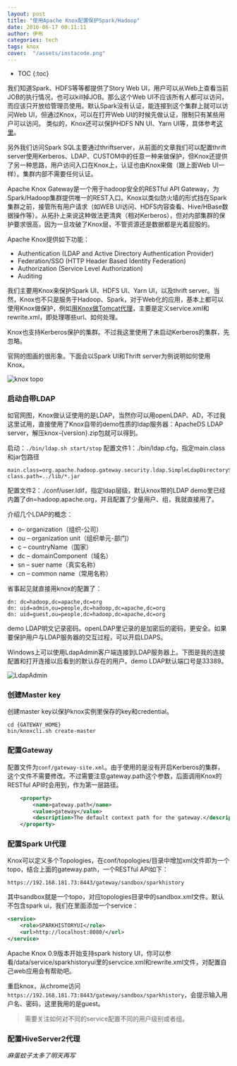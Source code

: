 ```yaml
---
layout: post
title: "使用Apache Knox配置保护Spark/Hadoop"
date: 2016-06-17 00:11:11
author: 伊布
categories: tech
tags: knox
cover:  "/assets/instacode.png"
---
```



* TOC
{:toc}

我们知道Spark、HDFS等等都提供了Story Web UI，用户可以从Web上查看当前JOB的执行情况，也可以kill掉JOB。那么这个Web UI不应该所有人都可以访问，而应该只开放给管理员使用。默认Spark没有认证，能连接到这个集群上就可以访问Web UI，但通过Knox，可以在打开Web UI的时候先做认证，限制只有某些用户可以访问。
类似的，Knox还可以保护HDFS NN UI、Yarn UI等，具体参考[这里](https://knox.apache.org/books/knox-0-9-0/user-guide.html#UI+Service+Details)。


另外我们访问Spark SQL主要通过thriftserver，从前面的文章我们可以配置thrift server使用Kerberos、LDAP、CUSTOM中的任意一种来做保护，但Knox还提供了另一种思路，用户访问入口在Knox上，认证也由Knox来做（跟上面Web UI一样）。集群内部不需要任何认证。

Apache Knox Gateway是一个用于hadoop安全的RESTful API Gateway，为Spark/Hadoop集群提供唯一的REST入口。Knox以类似防火墙的形式挡在Spark集群之前，接管所有用户请求（如WEB UI访问、HDFS内容查看、Hive/HBase数据操作等）。从拓扑上来说这种做法更清爽（相对Kerberos），但对内部集群的保护要求很高，因为一旦攻破了Knox层，不管资源还是数据都是光着屁股的。


Apache Knox提供如下功能：

- Authentication (LDAP and Active Directory Authentication Provider)
- Federation/SSO (HTTP Header Based Identity Federation)
- Authorization (Service Level Authorization)
- Auditing

我们主要用Knox来保护Spark UI、HDFS UI、Yarn UI，以及thrift server。当然，Knox也不只是服务于Hadoop、Spark，对于Web化的应用，基本上都可以使用Knox做保护，例如[用Knox做Tomcat代理](http://blog.csdn.net/tonyhuang_google_com/article/details/50038165)，主要是定义service.xml和rewrite.xml，即处理哪些url、如何处理。

Knox也支持Kerberos保护的集群。不过我这里使用了未启动Kerberos的集群，先忽略。

官网的图画的很形象。下面会以Spark UI和Thrift server为例说明如何使用Knox。

![knox topo](http://knox.apache.org/images/knox-overview.gif)



### 启动自带LDAP

如官网图，Knox做认证使用的是LDAP，当然你可以用openLDAP、AD，不过我这里试用，直接使用了Knox自带的demo性质的ldap服务器：ApacheDS LDAP server，解压knox-{version}.zip包就可以得到。


启动：`./bin/ldap.sh start/stop`
配置文件1：./bin/ldap.cfg，指定main.class和jar包路径

```
main.class=org.apache.hadoop.gateway.security.ldap.SimpleLdapDirectoryServer
class.path=../lib/*.jar
```

配置文件2：./conf/user.ldif，指定ldap层级，默认knox带的LDAP demo里已经内置了dn=hadoop.apache.org，并且配置了少量用户、组，我就直接用了。

介绍几个LDAP的概念：

- o– organization（组织-公司）
- ou – organization unit（组织单元-部门）
- c – countryName（国家）
- dc – domainComponent（域名）
- sn – suer name（真实名称）
- cn – common name（常用名称）

省事起见就直接用knox的配置了：

```
dn: dc=hadoop,dc=apache,dc=org
dn: uid=admin,ou=people,dc=hadoop,dc=apache,dc=org
dn: uid=guest,ou=people,dc=hadoop,dc=apache,dc=org
```

demo LDAP明文记录密码。openLDAP里记录的是加密后的密码，更安全。如果要保护用户与LDAP服务器的交互过程，可以开启LDAPS。

Windows上可以使用LdapAdmin客户端连接到LDAP服务器上。下图是我的连接配置和打开连接以后看到的默认存在的用户。demo LDAP默认端口号是33389。

![LdapAdmin](http://7xir15.com1.z0.glb.clouddn.com/ldapadmin.PNG)


### 创建Master key

创建master key以保护knox实例里保存的key和credential。

```
cd {GATEWAY_HOME}
bin/knoxcli.sh create-master
```

### 配置Gateway

配置文件为`conf/gateway-site.xml`。由于使用的是没有开启Kerberos的集群，这个文件不需要修改。不过需要注意gateway.path这个参数，后面调用Knox的RESTful API时会用到，作为第一层路径。

```xml
    <property>
        <name>gateway.path</name>
        <value>gateway</value>
        <description>The default context path for the gateway.</description>
    </property>
```

### 配置Spark UI代理

Knox可以定义多个Topologies，在conf/topologies/目录中增加xml文件即为一个topo，结合上面的gateway.path，一个RESTful API如下：

```
https://192.168.181.73:8443/gateway/sandbox/sparkhistory
```

其中sandbox就是一个topo，对应topologies目录中的sandbox.xml文件。默认不包含spark ui，我们在里面添加一个service：

```xml
<service>
    <role>SPARKHISTORYUI</role>
    <url>http://localhost:8080/</url>
</service>
```

Apache Knox 0.9版本开始支持spark history UI，你可以参看/data/service/sparkhistoryui里的servcice.xml和rewrite.xml文件，对配置自己web应用会有帮助吧。

重启knox，从chrome访问`https://192.168.181.73:8443/gateway/sandbox/sparkhistory`，会提示输入用户名、密码，这里我用的是guest。

> 需要关注如何对不同的service配置不同的用户级别或者组。


### 配置HiveServer2代理

*麻蛋蚊子太多了明天再写*








